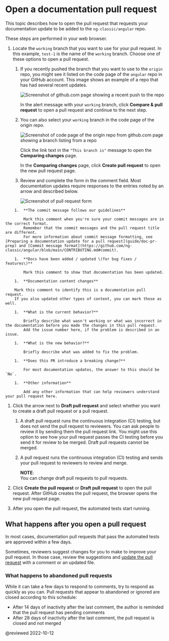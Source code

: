 # Open a documentation pull request

This topic describes how to open the pull request that requests your documentation update to be added to the `ng-classic/angular` repo.

These steps are performed in your web browser.

1.  Locate the `working` branch that you want to use for your pull request.
    In this example, `test-1` is the name of the `working` branch.
    Choose one of these options to open a pull request.

    1.  If you recently pushed the branch that you want to use to the `origin` repo, you might see it listed on the code page of the `angular` repo in your GitHub account.
        This image shows an example of a repo that has had several recent updates.

        <div class="lightbox">

        <!-- Image source is found in angular/aio/src/assets/images/doc-contribute-images.sketch, in the sketch page that matches this topic's filename -->
        <img alt="Screenshot of github.com page showing a recent push to the repo" src="generated/images/guide/doc-pr-open/github-recent-push.png">

        </div>

        In the alert message with your `working` branch, click **Compare &amp; pull request** to open a pull request and continue to the next step.

    1.  You can also select your `working` branch in the code page of the origin repo.

        <div class="lightbox">

        <!-- Image source is found in angular/aio/src/assets/images/doc-contribute-images.sketch, in the sketch page that matches this topic's filename -->
        <img alt="Screenshot of code page of the origin repo from github.com page showing a branch listing from a repo" src="generated/images/guide/doc-pr-open/github-branch-view.png">

        </div>

        Click the link text in the `"This branch is"` message to open the **Comparing changes** page.

        <div class="lightbox>

        <!-- Image source is found in angular/aio/src/assets/images/doc-contribute-images.sketch, in the sketch page that matches this topic's filename -->
        <img alt="Screenshot of Comparing Changes page in github.com page showing a difference between branches of a repo" src="generated/images/guide/doc-pr-open/github-branch-diff.png">

        </div>

        In the **Comparing changes** page, click **Create pull request** to open the new pull request page.

    1.  Review and complete the form in the comment field.
        Most documentation updates require responses to the entries noted by an arrow and described below.

        <div class="lightbox">

        <!-- Image source is found in angular/aio/src/assets/images/doc-contribute-images.sketch, in the sketch page that matches this topic's filename -->
        <img alt="Screenshot of pull request form" src="generated/images/guide/doc-pr-open/pr-checklist.png">

        </div>

<!-- vale Angular.Google_We = NO -->

        1.  **The commit message follows our guidelines**

            Mark this comment when you're sure your commit messages are in the correct format.
            Remember that the commit messages and the pull request title are different.
            For more information about commit message formatting, see [Preparing a documentation update for a pull request](guide/doc-pr-prep) and [Commit message format](https://github.com/ng-classic/angular/blob/main/CONTRIBUTING.md#commit).

        1.  **Docs have been added / updated \(for bug fixes / features\)**

            Mark this comment to show that documentation has been updated.

        1.  **Documentation content changes**

        Mark this comment to identify this is a documentation pull request.
        If you also updated other types of content, you can mark those as well.

        1.  **What is the current behavior?**

            Briefly describe what wasn't working or what was incorrect in the documentation before you made the changes in this pull request.
            Add the issue number here, if the problem is described in an issue.

        1.  **What is the new behavior?**

            Briefly describe what was added to fix the problem.

        1.  **Does this PR introduce a breaking change?**

            For most documentation updates, the answer to this should be `No`.

        1.  **Other information**

            Add any other information that can help reviewers understand your pull request here.

<!-- vale Angular.Google_We = YES -->

1.  Click the arrow next to **Draft pull request** and select whether you want to create a draft pull request or a pull request.
    1.  A draft pull request runs the continuous integration \(CI\) testing, but does not send the pull request to reviewers.
        You can ask people to review it by sending them the pull request link.
        You might use this option to see how your pull request passes the CI testing before you send it for review to be merged.
        Draft pull requests cannot be merged.

    1.  A pull request runs the continuous integration \(CI\) testing and sends your pull request to reviewers to review and merge.

        <div class="alert is-helpful">

        **NOTE**: <br />
        You can change draft pull requests to pull requests.

        </div>

1.  Click **Create the pull request** or **Draft pull request** to open the pull request.
    After GitHub creates the pull request, the browser opens the new pull request page.

1.  After you open the pull request, the automated tests start running.

## What happens after you open a pull request

In most cases, documentation pull requests that pass the automated tests are approved within a few days.

Sometimes, reviewers suggest changes for you to make to improve your pull request.
In those case, review the suggestions and [update the pull request](guide/doc-pr-update) with a comment or an updated file.

### What happens to abandoned pull requests

While it can take a few days to respond to comments, try to respond as quickly as you can.
Pull requests that appear to abandoned or ignored are closed according to this schedule:

*   After 14 days of inactivity after the last comment, the author is reminded that the pull request has pending comments
*   After 28 days of inactivity after the last comment, the pull request is closed and not merged

<!-- links -->

<!-- external links -->

<!-- end links -->

@reviewed 2022-10-12
